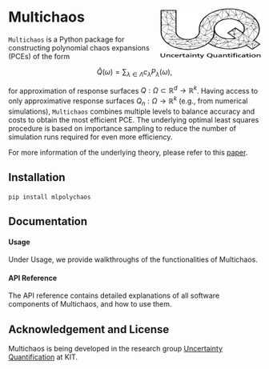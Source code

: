 # Multichaos [<img src="images/uq_logo.png" width="200" height="100" alt="UQ at KIT" align="right">](https://www.scc.kit.edu/forschung/uq.php)

`Multichaos` is a Python package for constructing polynomial chaos expansions (PCEs) of the form

$$
\begin{equation}
    \hat{Q}(\omega) = \sum_{\lambda \in \Lambda} c_{\lambda} P_{\lambda}(\omega),
\end{equation}
$$

for approximation of response surfaces $Q: \Omega \subset \mathbb{R}^d \rightarrow \mathbb{R}^k$.
Having access to only approximative response surfaces $Q_n: \Omega \rightarrow \mathbb{R}^k$ (e.g., from numerical simulations),
`Multichaos` combines multiple levels to balance accuracy and costs to obtain the most efficient PCE.
The underlying optimal least squares procedure is based on importance sampling to reduce the number of simulation runs required for even more efficiency.

For more information of the underlying theory, please refer to this [paper](https://www.esaim-m2an.org/articles/m2an/abs/2020/02/m2an170180/m2an170180.html).


## Installation

```
pip install mlpolychaos
```

## Documentation

#### Usage

Under Usage, we provide walkthroughs of the functionalities of Multichaos.

#### API Reference

The API reference contains detailed explanations of all software components of Multichaos, and how to use them.

## Acknowledgement and License

Multichaos is being developed in the research group [Uncertainty Quantification](https://www.scc.kit.edu/forschung/uq.php) at KIT.